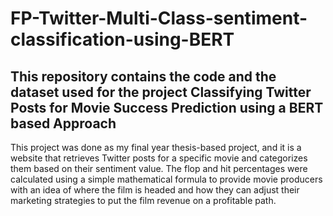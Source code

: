 # FP-Twitter-Multi-Class-sentiment-classification-using-BERT
## This repository contains the code and the dataset used for the project **Classifying Twitter Posts for Movie Success Prediction using a BERT based Approach**
This project was done as my final year thesis-based project, and it is a website that retrieves Twitter posts for a specific movie and categorizes them based on their sentiment value. The flop and hit percentages were calculated using a simple mathematical formula to provide movie producers with an idea of where the film is headed and how they can adjust their marketing strategies to put the film revenue on a profitable path.
